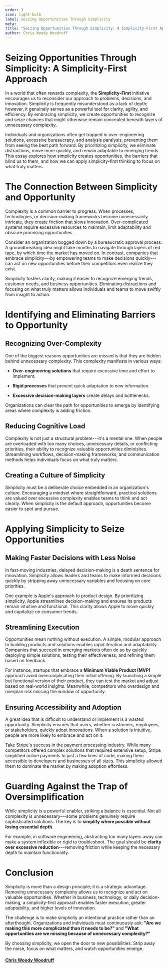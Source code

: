 ```yaml
---
order: 3
icon: light-bulb
label: Seizing Opportunities Through Simplicity
meta:
title: "Seizing Opportunities Through Simplicity: A Simplicity-First Approach"
author: Chris Woody Woodruff
---
```


# Seizing Opportunities Through Simplicity: A Simplicity-First Approach

In a world that often rewards complexity, the **Simplicity-First**
initiative encourages us to reconsider our approach to problems,
decisions, and innovation. Simplicity is frequently misunderstood as a
lack of depth; however, it genuinely serves as a powerful tool for
clarity, agility, and efficiency. By embracing simplicity, we create
opportunities to recognize and seize chances that might otherwise remain
concealed beneath layers of unnecessary complexity.

Individuals and organizations often get trapped in over-engineering
solutions, excessive bureaucracy, and analysis paralysis, preventing
them from seeing the best path forward. By prioritizing simplicity, we
eliminate distractions, move more quickly, and remain adaptable to
emerging trends. This essay explores how simplicity creates
opportunities, the barriers that blind us to them, and how we can apply
simplicity-first thinking to focus on what truly matters.

# The Connection Between Simplicity and Opportunity

Complexity is a common barrier to progress. When processes,
technologies, or decision-making frameworks become unnecessarily
intricate, they create friction that slows innovation. Over-complicated
systems require excessive resources to maintain, limit adaptability and
obscure promising opportunities.

Consider an organization bogged down by a bureaucratic approval process.
A groundbreaking idea might take months to navigate through layers of
red tape, by which time the market has moved on. In contrast, companies
that embrace simplicity---by empowering teams to make decisions
quickly---can act on new opportunities before their competitors even
realize they exist.

Simplicity fosters clarity, making it easier to recognize emerging
trends, customer needs, and business opportunities. Eliminating
distractions and focusing on what truly matters allows individuals and
teams to move swiftly from insight to action.

# Identifying and Eliminating Barriers to Opportunity

## Recognizing Over-Complexity

One of the biggest reasons opportunities are missed is that they are
hidden behind unnecessary complexity. This complexity manifests in
various ways:

- **Over-engineering solutions** that require excessive time and effort
  to implement.

- **Rigid processes** that prevent quick adaptation to new information.

- **Excessive decision-making layers** create delays and bottlenecks.

Organizations can clear the path for opportunities to emerge by
identifying areas where complexity is adding friction.

## Reducing Cognitive Load

Complexity is not just a structural problem---it's a mental one. When
people are overloaded with too many choices, unnecessary details, or
conflicting priorities, their ability to recognize valuable
opportunities diminishes. Streamlining workflows, decision-making
frameworks, and communication methods helps individuals focus on what
truly matters.

## Creating a Culture of Simplicity

Simplicity must be a deliberate choice embedded in an organization's
culture. Encouraging a mindset where straightforward, practical
solutions are valued over excessive complexity enables teams to think
and act clearly. When simplicity is the default approach, opportunities
become easier to spot and pursue.

# Applying Simplicity to Seize Opportunities

## Making Faster Decisions with Less Noise

In fast-moving industries, delayed decision-making is a death sentence
for innovation. Simplicity allows leaders and teams to make informed
decisions quickly by stripping away unnecessary variables and focusing
on core priorities.

One example is Apple's approach to product design. By prioritizing
simplicity, Apple streamlines decision-making and ensures its products
remain intuitive and functional. This clarity allows Apple to move
quickly and capitalize on consumer trends.

## Streamlining Execution

Opportunities mean nothing without execution. A simple, modular approach
to building products and solutions enables rapid iteration and
adaptability. Companies that succeed in emerging markets often do so by
quickly deploying simple solutions, testing their effectiveness, and
refining them based on feedback.

For instance, startups that embrace a **Minimum Viable Product (MVP)**
approach avoid overcomplicating their initial offering. By launching a
simple but functional version of their product, they can test the market
and adjust based on real-world insights. Meanwhile, competitors who
overdesign and overplan risk missing the window of opportunity.

## Ensuring Accessibility and Adoption

A great idea that is difficult to understand or implement is a wasted
opportunity. Simplicity ensures that users, whether customers,
employees, or stakeholders, quickly adopt innovations. When a solution
is intuitive, people are more likely to embrace and act on it.

Take Stripe\'s success in the payment processing industry. While many
competitors offered complex solutions that required extensive setup,
Stripe simplified online payments to just a few lines of code, making
them accessible to developers and businesses of all sizes. This
simplicity allowed them to dominate the market by making adoption
effortless.

# Guarding Against the Trap of Oversimplification

While simplicity is a powerful enabler, striking a balance is essential.
Not all complexity is unnecessary---some problems genuinely require
sophisticated solutions. The key is to **simplify where possible without
losing essential depth.**

For example, in software engineering, abstracting too many layers away
can make a system inflexible or rigid to troubleshoot. The goal should
be **clarity over excessive reduction**---removing friction while
keeping the necessary depth to maintain functionality.

# Conclusion

Simplicity is more than a design principle; it is a strategic advantage.
Removing unnecessary complexity allows us to recognize and act on
valuable opportunities. Whether in business, technology, or daily
decision-making, a simplicity-first approach enables faster execution,
greater adaptability, and higher levels of innovation.

The challenge is to make simplicity an intentional practice rather than
an afterthought. Organizations and individuals must continuously ask:
**\"Are we making this more complicated than it needs to be?\"** and
**\"What opportunities are we missing because of unnecessary
complexity?\"**

By choosing simplicity, we open the door to new possibilities. Strip
away the noise, focus on what matters, and watch opportunities emerge.

#### [Chris Woody Woodruff](http://woodruff.dev)